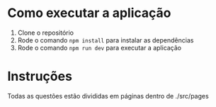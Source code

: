 # Como executar a aplicação

1. Clone o repositório
2. Rode o comando `npm install` para instalar as dependências
3. Rode o comando `npm run dev` para executar a aplicação

# Instruções

Todas as questões estão divididas em páginas dentro de ./src/pages